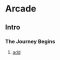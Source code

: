 # Arcade
## Intro
### The Journey Begins
1. [add](https://github.com/ekaterinakuzmina/CodeSignal-solutions/blob/master/Arcade/Intro/1.add.py)

